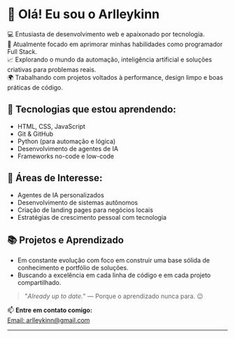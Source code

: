 # 👋 Olá! Eu sou o Arlleykinn

💻 Entusiasta de desenvolvimento web e apaixonado por tecnologia.  
🎯 Atualmente focado em aprimorar minhas habilidades como programador Full Stack.  
📈 Explorando o mundo da automação, inteligência artificial e soluções criativas para problemas reais.  
🌍 Trabalhando com projetos voltados à performance, design limpo e boas práticas de código.

## 🚀 Tecnologias que estou aprendendo:
- HTML, CSS, JavaScript
- Git & GitHub
- Python (para automação e lógica)
- Desenvolvimento de agentes de IA
- Frameworks no-code e low-code

## 🧠 Áreas de Interesse:
- Agentes de IA personalizados
- Desenvolvimento de sistemas autônomos
- Criação de landing pages para negócios locais
- Estratégias de crescimento pessoal com tecnologia

## 📚 Projetos e Aprendizado
- Em constante evolução com foco em construir uma base sólida de conhecimento e portfólio de soluções.
- Buscando a excelência em cada linha de código e em cada projeto compartilhado.

> "_Already up to date._" — Porque o aprendizado nunca para. 😉

📫 **Entre em contato comigo:**  
[Email: arlleykinn@gmail.com](mailto:arlleykinn@gmail.com)

---

